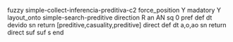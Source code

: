 fuzzy simple-collect-inferencia-preditiva-c2
   force_position Y
   madatory Y
   layout_onto simple-search-preditive
   direction R
   an AN
   sq 0
   pref 
   def 
    dt devido
    sn 
    return [preditive,casuality,preditive]
    direct 
   def 
    dt a,o,ao
    sn 
    return 
    direct 
   suf 
   suf s
end
